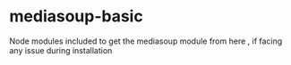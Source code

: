 # mediasoup-basic

Node modules included to get the mediasoup module from here , if facing any issue during installation
